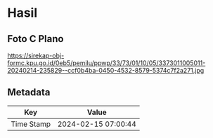# Hasil

## Foto C Plano

https://sirekap-obj-formc.kpu.go.id/0eb5/pemilu/ppwp/33/73/01/10/05/3373011005011-20240214-235829--ccf0b4ba-0450-4532-8579-5374c7f2a271.jpg


## Metadata

| Key        | Value               |
| ---------- | ------------------- |
| Time Stamp | 2024-02-15 07:00:44 |



